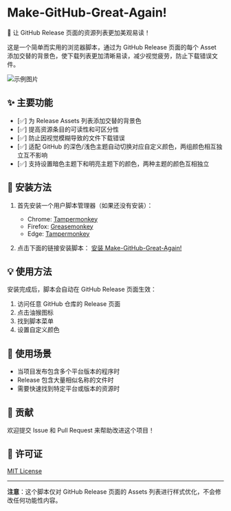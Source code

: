  # Make-GitHub-Great-Again!

🎨 让 GitHub Release 页面的资源列表更加美观易读！

这是一个简单而实用的浏览器脚本，通过为 GitHub Release 页面的每个 Asset 添加交替的背景色，使下载列表更加清晰易读，减少视觉疲劳，防止下载错误文件。

![示例图片](https://greasyfork.org/rails/active_storage/blobs/redirect/eyJfcmFpbHMiOnsiZGF0YSI6MTc4Nzk3LCJwdXIiOiJibG9iX2lkIn19--d9ad7c107afa00105dfc9a5a086c10d8cf2cc6ea/Honeycam%202025-05-31%2019-54-55.gif)

## ✨ 主要功能

- [✅] 为 Release Assets 列表添加交替的背景色
- [✅] 提高资源条目的可读性和可区分性
- [✅] 防止因视觉模糊导致的文件下载错误
- [✅] 适配 GitHub 的深色/浅色主题自动切换对应自定义颜色，两组颜色相互独立互不影响
- [✅] 支持设置暗色主题下和明亮主题下的颜色，两种主题的颜色互相独立

## 🚀 安装方法

1. 首先安装一个用户脚本管理器（如果还没有安装）：
   - Chrome: [Tampermonkey](https://chrome.google.com/webstore/detail/tampermonkey/dhdgffkkebhmkfjojejmpbldmpobfkfo)
   - Firefox: [Greasemonkey](https://addons.mozilla.org/en-US/firefox/addon/greasemonkey/)
   - Edge: [Tampermonkey](https://microsoftedge.microsoft.com/addons/detail/tampermonkey/iikmkjmpaadaobahmlepeloendndfphd)

2. 点击下面的链接安装脚本：
   [安装 Make-GitHub-Great-Again!](https://update.greasyfork.org/scripts/537852/Make-GitHub-Great-Again%21.user.js)

## 💡 使用方法

安装完成后，脚本会自动在 GitHub Release 页面生效：
1. 访问任意 GitHub 仓库的 Release 页面
2. 点击油猴图标
3. 找到脚本菜单
4. 设置自定义颜色

## 🎯 使用场景

- 当项目发布包含多个平台版本的程序时
- Release 包含大量相似名称的文件时
- 需要快速找到特定平台或版本的资源时

## 🤝 贡献

欢迎提交 Issue 和 Pull Request 来帮助改进这个项目！

## 📝 许可证

[MIT License](LICENSE)

---

**注意**：这个脚本仅对 GitHub Release 页面的 Assets 列表进行样式优化，不会修改任何功能性内容。
